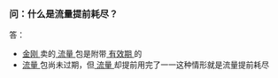 ### 问：什么是流量提前耗尽？
答：
- [ 金刚 ](https://a2zitpro.github.io/web/金刚公司)卖的[ 流量 ](https://a2zitpro.github.io/web/流量)包是附带[ 有效期 ](https://a2zitpro.github.io/web/流量有效期)的
- [ 流量 ](https://a2zitpro.github.io/web/流量)包尚未过期，但[ 流量 ](https://a2zitpro.github.io/web/流量)却提前用完了一一这种情形就是流量提前耗尽

